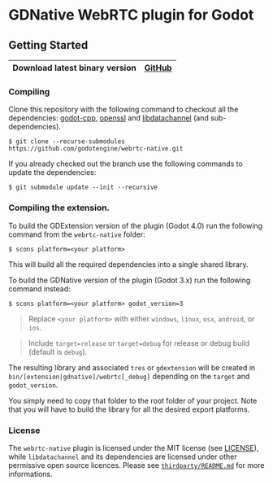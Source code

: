 # GDNative WebRTC plugin for Godot

## Getting Started

| **Download latest binary version** | [**GitHub**](https://github.com/godotengine/webrtc-native/releases) |
| --- | --- |

### Compiling

Clone this repository with the following command to checkout all the dependencies: [godot-cpp](https://github.com/godotengine/godot-cpp), [openssl](https://www.openssl.org/) and [libdatachannel](https://github.com/paullouisageneau/libdatachannel) (and sub-dependencies).

```
$ git clone --recurse-submodules https://github.com/godotengine/webrtc-native.git
```

If you already checked out the branch use the following commands to update the dependencies:

```
$ git submodule update --init --recursive
```

### Compiling the extension.

To build the GDExtension version of the plugin (Godot 4.0) run the following command from the `webrtc-native` folder:

```
$ scons platform=<your platform>
```

This will build all the required dependencies into a single shared library.

To build the GDNative version of the plugin (Godot 3.x) run the following command instead:

```
$ scons platform=<your platform> godot_version=3
```

> Replace `<your platform>` with either `windows`, `linux`, `osx`, `android`, or `ios`.

> Include `target=release` or `target=debug` for release or debug build (default is `debug`).

The resulting library and associated `tres` or `gdextension` will be created in `bin/[extension|gdnative]/webrtc[_debug]` depending on the `target` and `godot_version`.

You simply need to copy that folder to the root folder of your project. Note that you will have to build the library for all the desired export platforms.

### License

The `webrtc-native` plugin is licensed under the MIT license (see [LICENSE](https://github.com/godotengine/webrtc-native/blob/master/LICENSE)), while `libdatachannel` and its dependencies are licensed under other permissive open source licences. Please see [`thirdparty/README.md`](thirdparty/README.md) for more informations.
